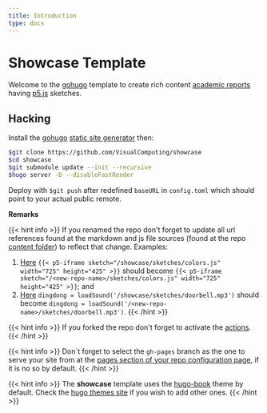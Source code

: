 ```yaml
---
title: Introduction
type: docs
---
```


# Showcase Template

Welcome to the [gohugo](https://gohugo.io/) template to create rich content [academic reports](https://www.wordy.com/writers-workshop/writing-an-academic-report/) having [p5.js](https://p5js.org/) sketches.

## Hacking

Install the [gohugo](https://gohugo.io/) [static site generator](https://jamstack.org/generators/) then:

```sh
$git clone https://github.com/VisualComputing/showcase
$cd showcase
$git submodule update --init --recursive
$hugo server -D --disableFastRender
```

Deploy with `$git push` after redefined `baseURL` in `config.toml` which should point to your actual public remote.

**Remarks**

{{< hint info >}}
If you renamed the repo don't forget to update all url references found at the markdown and js file sources (found at the repo [content folder](https://github.com/VisualComputing/showcase/tree/main/content)) to reflect that change. Examples:
1. [Here](https://github.com/VisualComputing/showcase/blob/main/content/docs/shortcodes/p5/iframe.md) `{{< p5-iframe sketch="/showcase/sketches/colors.js" width="725" height="425" >}}` should become `{{< p5-iframe sketch="/<new-repo-name>/sketches/colors.js" width="725" height="425" >}}`; and
2. [Here](https://github.com/VisualComputing/showcase/blob/main/content/sketches/sound.js) `dingdong = loadSound('/showcase/sketches/doorbell.mp3')` should become `dingdong = loadSound('/<new-repo-name>/sketches/doorbell.mp3')`.
{{< /hint >}}

{{< hint info >}}
If you forked the repo don't forget to activate the [actions](https://github.com/VisualComputing/showcase/actions).
{{< /hint >}}

{{< hint info >}}
Don´t forget to select the `gh-pages` branch as the one to serve your site from at the [pages section of your repo configuration page](https://docs.github.com/en/pages/getting-started-with-github-pages/configuring-a-publishing-source-for-your-github-pages-site), if it is no so by default.
{{< /hint >}}

{{< hint info >}}
The **showcase** template uses the [hugo-book](https://github.com/alex-shpak/hugo-book) theme by default. Check the [hugo themes site](https://themes.gohugo.io/) if you wish to add other ones.
{{< /hint >}}
